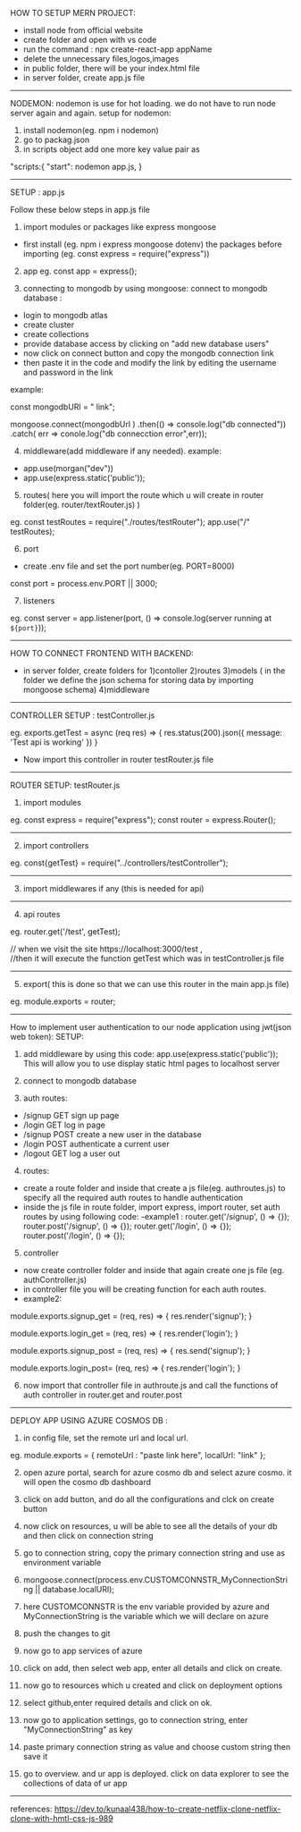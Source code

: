 HOW TO SETUP MERN PROJECT:

- install node from official website
- create folder and open with vs code
- run the command :  npx create-react-app appName
- delete the unnecessary files,logos,images
- in public folder, there will be your index.html file
- in server folder, create app.js file

-----------------------------------------------------------
NODEMON: nodemon is use for hot loading. we do not have to run node server again and again.
setup for nodemon:

1. install nodemon(eg. npm i nodemon)
2. go to packag.json
3. in scripts object add one more key value pair as

"scripts:{
"start": nodemon app.js,
}

------------------------------------------------------------
SETUP : app.js

Follow these below steps in  app.js file

1. import modules or packages like express mongoose

- first install (eg. npm i express mongoose dotenv) the packages before importing (eg. const express = require("express"))


2. app
 eg. const app = express();

3. connecting to mongodb by using mongoose:
connect to mongodb database :
- login to mongodb atlas
- create cluster
- create collections
- provide database access by clicking on "add new database users"
- now click on connect button and copy the mongodb  connection link
- then paste it in the code and modify the link by editing the username and password in the link

example: 

const mongodbURl = " link";

mongoose.connect(mongodbUrl )
.then(() => console.log("db connected"))
.catch( err => conole.log("db connecction error",err));


4. middleware(add middleware if any needed).
example: 
- app.use(morgan("dev"))
- app.use(express.static('public'));

5. routes( here you will import the route which u will create in router folder(eg. router/textRouter.js) )

eg.   const testRoutes = require("./routes/testRouter");
      app.use("/" testRoutes);



6. port 
- create .env file and set the port number(eg. PORT=8000)

const port = process.env.PORT || 3000;

7. listeners

eg. const server = app.listener(port, () => console.log(server running at `${port}`));


---------------------------------------------------------------------------------------

HOW TO CONNECT FRONTEND WITH BACKEND:

- in server folder, create folders for 
1)contoller
2)routes
3)models ( in the folder we define the json schema for storing data by importing mongoose schema)
4)middleware

------------------------------------------------------------------------------------------

CONTROLLER SETUP : testController.js 

eg.  exports.getTest = async (req res) => {
    res.status(200).json({
        message: 'Test api is working'
    })
}


- Now import this controller in router testRouter.js file

------------------------------------------------------------------------------------------

ROUTER SETUP: testRouter.js

1. import modules

eg. const express = require("express");
    const router = express.Router();

_____________________________________________________________________________________

2. import controllers

eg. const{getTest} = require("../controllers/testController");

____________________________________________________________________________________
3. import middlewares if any (this is needed for api)


____________________________________________________________________________________

4. api routes

eg. router.get('/test', getTest);

// when we visit the site https://localhost:3000/test ,   
//then it will execute the function getTest which was in testController.js file


_____________________________________________________________________________________

5. export( this is done so that we can use this router in the main app.js file)

eg.  module.exports = router;




---------------------------------------------------













How to implement user authentication to our node application using jwt(json web token):
SETUP: 
1) add middleware by using this code:
app.use(express.static('public'));  
This will allow you to use display static html pages to localhost server

2) connect to  mongodb database

3) auth routes:

- /signup  GET     sign up page
- /login   GET     log in page
- /signup  POST    create a new user in the database
- /login   POST    authenticate a current user
- /logout  GET     log a user out

4) routes: 
- create a route folder and inside that create a js file(eg. authroutes.js) to specify all the required auth routes to  handle authentication
- inside the js file in route folder, import express, import router, set auth routes by using following code:
-example1 :
router.get('/signup', () => {});
router.post('/signup', () => {});
router.get('/login', () => {});
router.post('/login', () => {});

5) controller
- now create controller folder and inside that again create one js file (eg. authController.js) 
- in controller file you will be creating  function  for each auth routes.
- example2:

module.exports.signup_get = (req, res) => {
    res.render('signup');
}

module.exports.login_get = (req, res) => {
    res.render('login');
}

module.exports.signup_post = (req, res) => {
    res.send('signup');
}

module.exports.login_post= (req, res) => {
    res.render('login');
}

6) now import that controller file in authroute.js and call the functions of auth controller in router.get and router.post 


___________________________________________________________________________________________________________________

DEPLOY APP USING AZURE COSMOS DB :

1.  in config file, set the remote url and local url.

eg. module.exports = {
    remoteUrl : "paste link here",
    localUrl: "link"
};

2. open azure portal, search for azure cosmo db and select azure cosmo. it will open the cosmo db dashboard

3. click on add button, and do all the configurations and clck on create button

4. now click on resources, u will be able to see all the details of your db and then click on connection string

5. go to connection string, copy the primary connection string and use as environment variable

6. mongoose.connect(process.env.CUSTOMCONNSTR_MyConnectionString || database.localURl);

7. here CUSTOMCONNSTR is the env variable provided by azure and MyConnectionString is the variable which we will declare on azure

8. push the changes to git

9. now go to app services of azure

10. click on add, then select web app, enter all details and click on create. 

11. now go to resources which u created and click on deployment options

12. select github,enter required details and click on ok.

13. now go to application settings, go to connection string, enter "MyConnectionString" as key

14. paste primary connection string as value and choose custom string then save it

15. go to overview. and ur app is deployed. click on data explorer to see the collections of data of ur app  




 
____________________________________________________________________________________________________________________
 references: https://dev.to/kunaal438/how-to-create-netflix-clone-netflix-clone-with-hmtl-css-js-989

